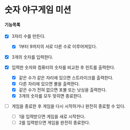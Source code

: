 # 숫자 야구게임 미션

#### 기능목록

- [x] 3자리 수를 만든다.
  - [x] 1부터 9까지의 서로 다른 수로 이루어져있다.
  
- [x] 3개의 숫자를 입력한다.

- [x] 입력한 숫자와 컴퓨터의 숫자를 비교한 후 힌트를 출력한다.
  - [x] 같은 수가 같은 자리에 있으면 스트라이크를 출력한다.
  - [x] 다른 자리에 있으면 볼을 출력한다.
  - [x] 같은 수가 전혀 없으면 포볼 또는 낫싱을 출력한다.
  - [x] 3개의 숫자를 모두 맞히면 종료한다.
  
- [ ] 게임을 종료한 후 게임을 다시 시작하거나 완전히 종료할 수 있다.
  - [ ] 1을 입력받으면 게임을 새로 시작한다.
  - [ ] 2를 입력받으면 게임을 완전히 종료한다.